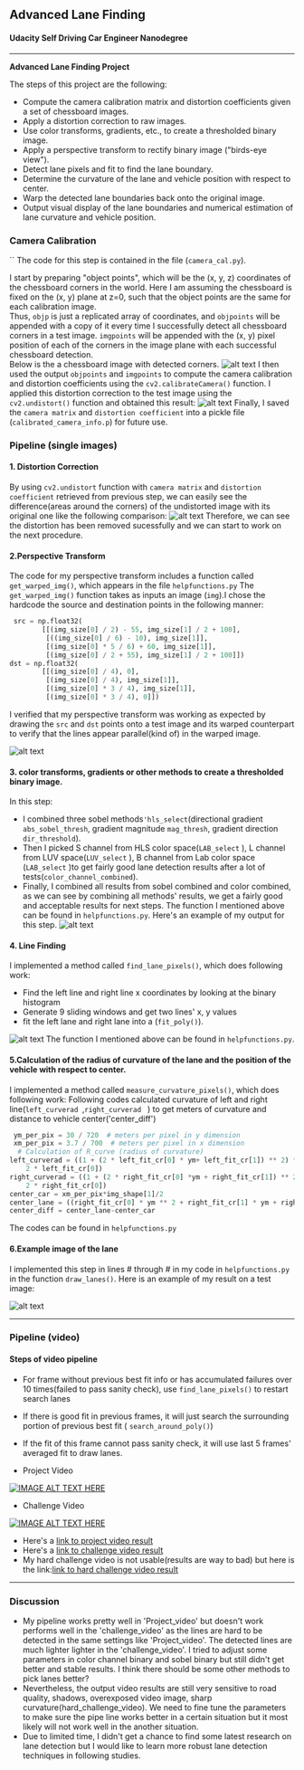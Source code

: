## Advanced Lane Finding

#### Udacity Self Driving Car Engineer Nanodegree

---

**Advanced Lane Finding Project**

The steps of this project are the following:

* Compute the camera calibration matrix and distortion coefficients given a set of chessboard images.
* Apply a distortion correction to raw images.
* Use color transforms, gradients, etc., to create a thresholded binary image.
* Apply a perspective transform to rectify binary image ("birds-eye view").
* Detect lane pixels and fit to find the lane boundary.
* Determine the curvature of the lane and vehicle position with respect to center.
* Warp the detected lane boundaries back onto the original image.
* Output visual display of the lane boundaries and numerical estimation of lane curvature and vehicle position.

[//]: # (Image References)

[image_cam_cal0]: ./output_images/chessboard.png?raw=true" "Chessboard detected coners"
[image_cam_cal1]: ./output_images/undistorted_chessboard.png?raw=true" "undistored chessboard image"
[image1]: ./output_images/undistort_output.png "Undistorted Road Image"
[image2]: ./output_images/undistort_warp.png "Undistorted and warped Road Image"
[image3]: ./output_images/undistort_warp_color_sobel_combined.png "Binary Image"
[image4]: ./output_images/poly_fit_img.png "Fit Visual"
[image5]: ./output_images/lane_image.png "Output"
[video1]: ./output_videos/project_video_ouput.mp4 "Video_project"

### Camera Calibration

``
The code for this step is contained in the file (`camera_cal.py`).  

I start by preparing "object points", which will be the (x, y, z) coordinates of the chessboard corners in the world. 
Here I am assuming the chessboard is fixed on the (x, y) plane at z=0, such that the object points are the same for each calibration image.  
Thus, `objp` is just a replicated array of coordinates, and `objpoints` will be appended with a copy of it every time I successfully detect all chessboard corners in a test image.  `imgpoints` will be appended with the (x, y) pixel position of each of the corners in the image plane with each successful chessboard detection.  
Below is the a chessboard image with detected corners.
![alt text][image_cam_cal0]
I then used the output `objpoints` and `imgpoints` to compute the camera calibration and distortion coefficients using the `cv2.calibrateCamera()` function.  I applied this distortion correction to the test image using the `cv2.undistort()` function and obtained this result: 
![alt text][image_cam_cal1]
Finally, I saved the `camera matrix` and `distortion coefficient` into a pickle file (`calibrated_camera_info.p`) for future use.
### Pipeline (single images)

#### 1. Distortion Correction

By using `cv2.undistort` function with  `camera matrix` and `distortion coefficient` retrieved from previous step,
we can easily see the difference(areas around the corners) of the undistorted image with its original one like the following comparison:
![alt text][image1]
Therefore, we can see the distortion has been removed sucessfully and we can start to work on the next procedure.

#### 2.Perspective Transform
The code for my perspective transform includes a function called `get_warped_img()`, which appears in the file `helpfunctions.py` 
The `get_warped_img()` function takes as inputs an image (`img`).I chose the hardcode the source and destination points in the following manner:
```python
 src = np.float32(
        [[(img_size[0] / 2) - 55, img_size[1] / 2 + 100],
         [((img_size[0] / 6) - 10), img_size[1]],
         [(img_size[0] * 5 / 6) + 60, img_size[1]],
         [(img_size[0] / 2 + 55), img_size[1] / 2 + 100]])
dst = np.float32(
        [[(img_size[0] / 4), 0],
         [(img_size[0] / 4), img_size[1]],
         [(img_size[0] * 3 / 4), img_size[1]],
         [(img_size[0] * 3 / 4), 0]])
```
I verified that my perspective transform was working as expected by drawing the `src` and `dst` points onto a test image 
and its warped counterpart to verify that the lines appear parallel(kind of) in the warped image.

![alt text][image2]

#### 3. color transforms, gradients or other methods to create a thresholded binary image.
In this step:
* I combined three sobel methods`'hls_select`(directional gradient `abs_sobel_thresh`, gradient magnitude `mag_thresh`, 
gradient direction `dir_threshold`).
* Then I picked S channel from HLS color space(`LAB_select` ), L channel from LUV space(`LUV_select` ), B channel from Lab color space (`LAB_select` )to get fairly good lane
detection results after a lot of tests(`color_channel_combined`). 
* Finally, I combined all results from sobel combined and color combined, as we can see by combining all methods' results, we get
a fairly good and acceptable results for next steps.
The function I mentioned above can be found in `helpfunctions.py`. 
 Here's an example of my output for this step. 
![alt text][image3]

#### 4. Line Finding

I implemented a method called `find_lane_pixels()`, which does following work:
   * Find the left line and right line x coordinates by looking at the binary histogram
   * Generate 9 sliding windows and get two lines' x, y values
   * fit the left lane and right lane into a (`fit_poly()`).

![alt text][image4]
The function I mentioned above can be found in `helpfunctions.py`. 
#### 5.Calculation of  the radius of curvature of the lane and the position of the vehicle with respect to center.
I implemented a method called `measure_curvature_pixels()`, which does following work:
Following codes calculated curvature of left and right line(`left_curverad `,`right_curverad ` ) to get meters of curvature and 
distance to vehicle center('center_diff')
```python
 ym_per_pix = 30 / 720  # meters per pixel in y dimension
 xm_per_pix = 3.7 / 700  # meters per pixel in x dimension
  # Calculation of R_curve (radius of curvature)
left_curverad = ((1 + (2 * left_fit_cr[0] * ym+ left_fit_cr[1]) ** 2) ** 1.5) / np.absolute(
    2 * left_fit_cr[0])
right_curverad = ((1 + (2 * right_fit_cr[0] *ym + right_fit_cr[1]) ** 2) ** 1.5) / np.absolute(
    2 * right_fit_cr[0])
center_car = xm_per_pix*img_shape[1]/2
center_lane = ((right_fit_cr[0] * ym ** 2 + right_fit_cr[1] * ym + right_fit_cr[2])+(left_fit_cr[0] * ym ** 2 + left_fit_cr[1] * ym + left_fit_cr[2]))/2
center_diff = center_lane-center_car
```
The codes can be found in `helpfunctions.py`

#### 6.Example image of the lane

I implemented this step in lines # through # in my code in `helpfunctions.py` in the function `draw_lanes()`.  Here is an example of my result on a test image:

![alt text][image5]

---

### Pipeline (video)
#### Steps of video pipeline
* For frame without previous best fit info or has accumulated failures over 10 times(failed to pass sanity check),
 use `find_lane_pixels()` to restart search lanes
* If there is good fit in previous frames, it will just search the surrounding portion of previous best fit 
 ( `search_around_poly()`)
* If the fit of this frame cannot pass sanity check, it will use last 5 frames' averaged fit to draw lanes.

* Project Video

[![IMAGE ALT TEXT HERE](https://img.youtube.com/vi/W3Ay3zN6sLA/0.jpg)](https://www.youtube.com/watch?v=W3Ay3zN6sLA)

* Challenge Video

[![IMAGE ALT TEXT HERE](https://img.youtube.com/vi/OZ4KaoYW8pM/0.jpg)](https://www.youtube.com/watch?v=OZ4KaoYW8pM)

* Here's a [link to project video result](output_videos/project_video_output.mp4)
* Here's a [link to challenge video result](output_videos/challenge_video_output.mp4)
* My hard challenge video is not usable(results are way to bad) but here is the link:[link to hard challenge video result](output_videos/harder_challenge_video_output.mp4)
---

### Discussion

*  My pipeline works pretty well in 'Project_video' but doesn't work performs well in the 'challenge_video'
as the lines are hard to be detected in the same settings like 'Project_video'. The detected lines are much lighter 
lighter in the 'challenge_video'. I tried to adjust some parameters in color channel binary and sobel binary but still didn't get
better and stable results. I think there should be some other methods to pick lanes better?
* Nevertheless, the output video results are still very sensitive to road quality, shadows, overexposed video image,
sharp curvature(hard_challenge_video). We need to fine tune the parameters to make sure the pipe line works better in a certain
situation but it most likely will not work well in the another situation. 
* Due to limited time, I didn't get a chance to find some latest research on lane detection but I would like to learn more robust lane detection techniques in following studies.  

